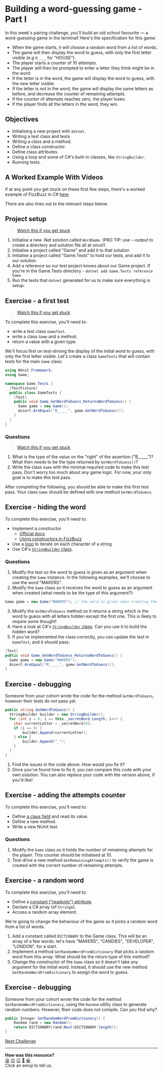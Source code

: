 # Building a word-guessing game - Part I

In this week's pairing challenge, you'll build an old school favourite — a word-guessing game in the terminal! Here's the specification for this game:

 * When the game starts, it will choose a random word from a list of words.
 * The game will then display the word to guess, with only the first letter visible (e.g `H____` for "HOUSE").
 * The player starts a counter of 10 attempts.
 * The player will then be prompted to enter a letter they think might be in the word.
 * If the letter is in the word, the game will display the word to guess, with the new letter visible.
 * If the letter is not in the word, the game will display the same letters as before, and decrease the counter of remaining attempts.
 * If the counter of attempts reaches zero, the player loses.
 * If the player finds all the letters in the word, they win.

## Objectives 

 * Initialising a new project with `dotnet`.
 * Writing a test class and tests
 * Writing a class and a method.
 * Define a class constructor.
 * Define class attributes.
 * Using a loop and some of C#'s built-in classes, like `StringBuilder`.
 * Running tests.

## A Worked Example With Videos

If at any point you get stuck on these first few steps, there's a worked example of FizzBuzz in C# [here](https://github.com/makersacademy/csharp_tdd_fizzbuzz).

There are also links out to the relevant steps below.

## Project setup

> [Watch this if you get stuck](https://youtu.be/95qy7A7eQuU)

1. Initialise a new .Net solution called `WordGame`. (PRO TIP: use --output to create a directory and solution file all at once!)
2. Initialise a project called "Game" and add it to that solution
3. Initialise a project called "Game.Tests" to hold our tests, and add it to our solution
4. Add a reference so our test project knows about our Game project. If you're in the Game.Tests directory - `dotnet add Game.Tests reference Game`
5. Run the tests that `dotnet` generated for us to make sure everything is setup.


## Exercise - a first test

> [Watch this if you get stuck](https://youtu.be/N0ZH9vRn2zE)

To complete this exercise, you'll need to:
  * write a test class `GameTest`.
  * write a class `Game` and a method.
  * return a value with a given type.

We'll focus first on test-driving the display of the initial word to guess, with only the first letter visible. Let's create a class `GameTests` that will contain tests for the main `Game` class:

```csharp
using NUnit.Framework;
using Game;

namespace Game.Tests {
  [TestFixture]
  public class GameTests {
    [Test]
    public void Game_GetWordToGuess_ReturnsWordToGuess() {
      Game game = new Game();
      Assert.AreEqual("B_____", game.GetWordToGuess());
    }
  }
}
```

### Questions

> [Watch this if you get stuck](https://youtu.be/4aKM2ghI0uA)

1. What is the type of the value on the "right" of the assertion ("B_____")? What then needs to be the type returned by `GetWordToGuess()`? 
2. Write the class `Game` with the minimal required code to make this test pass. Don't worry too much about any game logic. For now, your only goal is to make this test pass.

After completing the following, you should be able to make this first test pass. Your class `Game` should be defined with one method `GetWordToGuess`.

## Exercise - hiding the word

<!-- OMITTED -->

To complete this exercise, you'll need to:
  * Implement a constructor
    * [Official docs](https://docs.microsoft.com/en-us/dotnet/csharp/programming-guide/classes-and-structs/constructors).
    * [Using constructors in FizzBuzz](https://www.youtube.com/watch?v=g0QWUJbMQDQ)
  * Use a [loop](./bites/loops_bite.md) to iterate on each character of a string
  * Use C#'s [`StringBuilder` class](https://www.dotnetperls.com/stringbuilder).

### Questions

1. Modify the test so the word to guess is given as an argument when creating the `Game` instance. In the following examples, we'll choose to use the word "MAKERS". 
2. Modify the `Game` class so it receives the word to guess as an argument when created (what needs to be the type of this argument?):
```cs
Game game = new Game("MAKERS"); // the word is given when creating the instance
```

3. Modify the `GetWordToGuess` method so it returns a string which is the word to guess with all letters hidden except the first one. This is likely to require some thought!
4. Have a look at C#'s [`StringBuilder` class](https://www.dotnetperls.com/stringbuilder). Can you use it to build the hidden word?
5. If you've implemented the class correctly, you can update the test in `GameTest`, and it should pass:
```csharp
[Test]
public void Game_GetWordToGuess_ReturnsWordToGuess() {
  Game game = new Game("MAKERS");
  Assert.AreEqual("M_____", game.GetWordToGuess());
}
```

## Exercise - debugging

<!-- OMITTED -->

Someone from your cohort wrote the code for the method `GetWordToGuess`, however their tests do not pass yet.
```csharp
public string GetWordToGuess() {
  StringBuilder builder = new StringBuilder();
  for (int i = 0; i == this._secretWord.Length; i++) {
    char currentLetter = _secretWord[0];
    if (i == 0) {
        builder.Append(currentLetter);
    } else {
        builder.Append("_");
    }
  }
}
```

1. Find the issues in the code above. How would you fix it?
2. Once you've found how to fix it, you can compare this code with your own solution. You can also replace your code with the version above, if you'd like!

## Exercise - adding the attempts counter

To complete this exercise, you'll need to:
  * Define [a class field](https://docs.microsoft.com/en-us/dotnet/csharp/programming-guide/classes-and-structs/fields) and read its value.
  * Define a new method.
  * Write a new NUnit test.

### Questions

1. Modify the `Game` class so it holds the number of remaining attempts for the player. This counter should be initialised at 10.
2. Test-drive a new method `GetRemainingAttempts()` to verify the game is created with the correct number of remaining attempts.

## Exercise - a random word

To complete this exercise, you'll need to:
  * Define a [constant ("readonly") attribute](https://docs.microsoft.com/en-us/dotnet/csharp/language-reference/keywords/readonly).
  * Declare a C# array (of `String`s).
  * Access a random array element.

We're going to change the behaviour of the game so it picks a random word from a list of words.

1. Add a constant called `DICTIONARY` to the Game class. This will be an array of a few words: let's have "MAKERS", "CANDIES", "DEVELOPER", "LONDON", for a start.
2. Implement a method `GetRandomWordFromDictionary` that picks a random word from this array. What should be the return type of this method?
3. Change the *constructor* of the `Game` class so it doesn't take any argument for the initial word. Instead, it should use the new method `GetRandomWordFromDictionary` to assign the word to guess.

## Exercise - debugging

<!-- OMITTED -->

Someone from your cohort wrote the code for the method `GetRandomWordFromDictionary`, using the `Random` utility class to generate random numbers. However, their code does not compile. Can you find why?

```csharp
public Integer GetRandomWordFromDictionary() {
    Random rand = new Random();
    return DICTIONARY[rand.Next(DICTIONARY.length)];
}
```


[Next Challenge](06_challenge_word_chooser.md)

<!-- BEGIN GENERATED SECTION DO NOT EDIT -->

---

**How was this resource?**  
[😫](https://airtable.com/shrUJ3t7KLMqVRFKR?prefill_Repository=makersacademy/csharp-apprenticeship-module&prefill_File=main/05_challenge_game.md&prefill_Sentiment=😫) [😕](https://airtable.com/shrUJ3t7KLMqVRFKR?prefill_Repository=makersacademy/csharp-apprenticeship-module&prefill_File=main/05_challenge_game.md&prefill_Sentiment=😕) [😐](https://airtable.com/shrUJ3t7KLMqVRFKR?prefill_Repository=makersacademy/csharp-apprenticeship-module&prefill_File=main/05_challenge_game.md&prefill_Sentiment=😐) [🙂](https://airtable.com/shrUJ3t7KLMqVRFKR?prefill_Repository=makersacademy/csharp-apprenticeship-module&prefill_File=main/05_challenge_game.md&prefill_Sentiment=🙂) [😀](https://airtable.com/shrUJ3t7KLMqVRFKR?prefill_Repository=makersacademy/csharp-apprenticeship-module&prefill_File=main/05_challenge_game.md&prefill_Sentiment=😀)  
Click an emoji to tell us.

<!-- END GENERATED SECTION DO NOT EDIT -->
